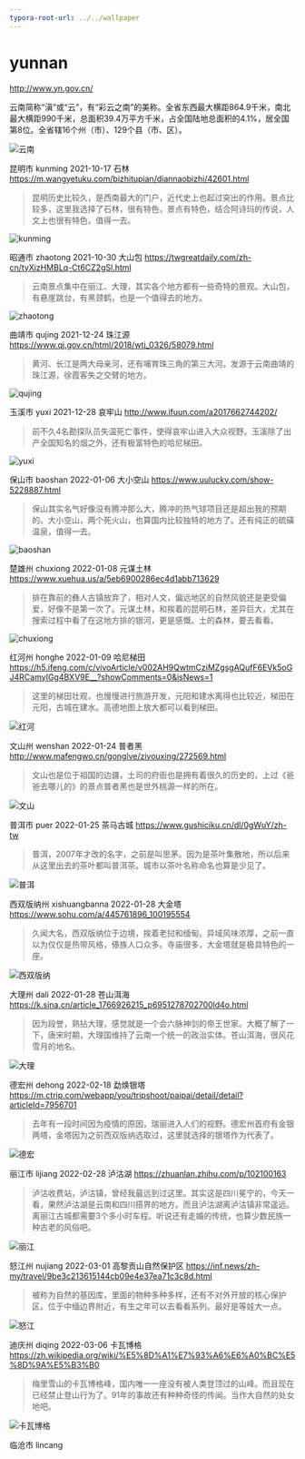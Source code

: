 ```yaml
---
typora-root-url: ../../wallpaper
---
```


# yunnan

http://www.yn.gov.cn/

云南简称“滇”或“云”，有“彩云之南”的美称。全省东西最大横距864.9千米，南北最大横距990千米，总面积39.4万平方千米，占全国陆地总面积的4.1%，居全国第8位。全省辖16个州（市）、129个县（市、区）。

![云南](/yunnan/yunnan.png)

昆明市 kunming 2021-10-17 石林 https://m.wangyetuku.com/bizhitupian/diannaobizhi/42601.html

> 昆明历史比较久，是西南最大的门户，近代史上也起过突出的作用。景点比较多，这里我选择了石林，很有特色，景点有特色，结合阿诗玛的传说，人文上也很有特色，值得一去。

![kunming](/yunnan/kunming.jpeg)

昭通市 zhaotong 2021-10-30 大山包 https://twgreatdaily.com/zh-cn/tyXjzHMBLq-Ct6CZ2gSl.html

> 云南景点集中在丽江、大理，其实各个地方都有一些奇特的景观。大山包，有悬崖跳台，有黑颈鹤，也是一个值得去的地方。

![zhaotong](/yunnan/zhaotong.jpeg)

曲靖市 qujing 2021-12-24 珠江源 https://www.qj.gov.cn/html/2018/wtj_0326/58079.html

> 黄河、长江是两大母亲河，还有哺育珠三角的第三大河。发源于云南曲靖的珠江源，徐霞客失之交臂的地方。

![qujing](/yunnan/qujing.jpeg)

玉溪市 yuxi 2021-12-28 哀牢山 http://www.ifuun.com/a2017662744202/

> 前不久4名勘探队员失温死亡事件，使得哀牢山进入大众视野。玉溪除了出产全国知名的烟之外，还有极富特色的哈尼梯田。

![yuxi](/yunnan/yuxi.jpg)

保山市 baoshan 2022-01-06 大小空山 https://www.uulucky.com/show-5228887.html

> 保山其实名气好像没有腾冲那么大，腾冲的热气球项目还是超出我的预期的。大小空山，两个死火山，也算国内比较独特的地方了。还有纯正的硫磺温泉，值得一去。

![baoshan](/yunnan/baoshan.jpeg)

楚雄州 chuxiong 2022-01-08 元谋土林 https://www.xuehua.us/a/5eb6900286ec4d1abb713629

> 排在靠前的彝人古镇放弃了，相对人文，偏远地区的自然风貌还是更受偏爱，好像不是第一次了。元谋土林，和挨着的昆明石林，差异巨大，尤其在搜索过程中看了在这地方排的银河，更是感慨。土的森林，要去看看。

![chuxiong](/yunnan/chuxiong.png)

红河州 honghe 2022-01-09 哈尼梯田 https://h5.ifeng.com/c/vivoArticle/v002AH9QwtmCziMZgsgAQufF6EVk5oGJ4RCamyIGg4BXV9E__?showComments=0&isNews=1

> 这里的梯田壮观，也慢慢进行旅游开发，元阳和建水离得也比较近，梯田在元阳，古城在建水。高德地图上放大都可以看到梯田。

![红河](/yunnan/honghe.jpeg)

文山州 wenshan 2022-01-24 普者黑 http://www.mafengwo.cn/gonglve/ziyouxing/272569.html

> 文山也是位于祖国的边疆，土司的府衙也是拥有着很久的历史的，上过《爸爸去哪儿的》的景点普者黑也是世外桃源一样的所在。

![文山](/yunnan/wenshan.jpeg)

普洱市 puer 2022-01-25 茶马古城 https://www.gushiciku.cn/dl/0gWuY/zh-tw

> 普洱，2007年才改的名字，之前是叫思茅。因为是茶叶集散地，所以后来从这里出去的茶叶都叫普洱茶。城市以茶叶名称命名也算是少见了。

![普洱](/yunnan/puer.jpeg)

西双版纳州 xishuangbanna 2022-01-28 大金塔 https://www.sohu.com/a/445761896_100195554

> 久闻大名，西双版纳位于边境，挨着老挝和缅甸。异域风味浓厚，之前一直以为仅仅是热带风格，傣族人口众多。寺庙很多，大金塔就是极具特色的一座。

![西双版纳](/yunnan/xishuangbanna.jpeg)

大理州 dali 2022-01-28 苍山洱海 https://k.sina.cn/article_1766926215_p6951278702700ld4o.html

> 因为段誉，熟拈大理，感觉就是一个会六脉神剑的帝王世家。大概了解了一下，唐宋时期，大理国维持了云南一个统一的政治实体。苍山洱海，很风花雪月的地名。

![大理](/yunnan/dali.jpeg)

德宏州 dehong 2022-02-18 勐焕银塔 https://m.ctrip.com/webapp/you/tripshoot/paipai/detail/detail?articleId=7956701

> 去年有一段时间因为疫情的原因，瑞丽进入人们的视野。德宏州首府有金银两塔，金塔因为之前西双版纳选取过，这里就选择的银塔作为代表了。

![德宏](/yunnan/dehong.jpeg)

丽江市 lijiang 2022-02-28 泸沽湖 https://zhuanlan.zhihu.com/p/102100163

> 泸沽收费站，泸沽镇，曾经我最远到过这里。其实这是四川冕宁的，今天一看，果然泸沽湖是云南和四川搭界的地方。而且泸沽湖离泸沽镇非常遥远。离丽江古城都需要3个多小时车程。听说还有走婚的传统，也算少数民族一种古老的风俗吧。

![丽江](/yunnan/lijiang.jpeg)

怒江州 nujiang 2022-03-01 高黎贡山自然保护区 https://inf.news/zh-my/travel/9be3c213615144cb09e4e37ea71c3c8d.html

> 被称为自然的基因库，里面的物种多种多样，还有不对外开放的核心保护区。位于中缅边界附近，有生之年可以去看看系列。最好是等娃大一点。

![怒江](/yunnan/nujiang.jpeg)

迪庆州 diqing 2022-03-06 卡瓦博格 https://zh.wikipedia.org/wiki/%E5%8D%A1%E7%93%A6%E6%A0%BC%E5%8D%9A%E5%B3%B0

> 梅里雪山的卡瓦博格峰，国内唯一一座没有被人类登顶过的山峰。而且现在已经禁止登山行为了。91年的事故还有种种奇怪的传闻。当作大自然的处女地吧。

![卡瓦博格](/yunnan/diqing.jpeg)

临沧市 lincang

